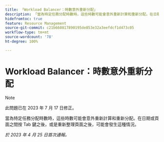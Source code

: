 ```yaml
---
title: 「Workload Balancer：時數意外重新分配」
description: 「當為特定任務分配時數時，這些時數可能會意外重新計算和重新分配。在日期或頁面之間按 Tab 鍵之後，或是重新整理頁面之後，可能會發生這種情況。」
hidefromtoc: true
feature: Resource Management
source-git-commit: c21b660817890195de853e32a3eefdcf1d473c05
workflow-type: tm+mt
source-wordcount: '78'
ht-degree: 100%

---
```



# Workload Balancer：時數意外重新分配

>[!NOTE]
>
>此問題已在 2023 年 7 月 17 日修正。

當為特定任務分配時數時，這些時數可能會意外重新計算和重新分配。在日期或頁面之間按 Tab 鍵之後，或是重新整理頁面之後，可能會發生這種情況。

_於 2023 年 4 月 25 日首次通報。_

